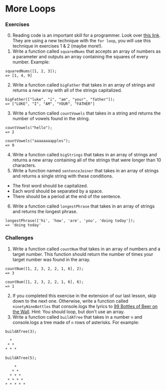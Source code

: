 # More Loops

### Exercises
0. Reading code is an important skill for a programmer. Look over [this link](https://stackoverflow.com/a/12491142/1493453). They are using a new technique with the `for loop`, you will use this technique in exercises 1 & 2 (maybe more!). 
1. Write a function called `squaredNums` that accepts an array of numbers as a parameter and outputs an array containing the squares of every number. Example: 
```
squaredNums([1, 2, 3]);
=> [1, 4, 9]
```
2. Write a function called `bigFather` that takes in an array of strings and returns a new array with all of the strings capitalized. 
```
bigFather(["luke", "i", "am", "your", "father"]);
=> ["LUKE", "I", "AM", "YOUR", "FATHER"]
```
3. Write a function called `countVowels` that takes in a string and returns the number of vowels found in the string. 
```
countVowels("hello"); 
=> 2
```
```
countVowels("aaaaaaaapples"); 
=> 9
```
4. Write a function called `bigStrings` that takes in an array of strings and returns a new array containing all of the strings that were longer than 10 characters. 
5. Write a function named `sentenceJoiner` that takes in an array of strings and returns a single string with these conditions. 
- The first word should be capitalized.  
- Each word should be separated by a space.  
- There should be a period at the end of the sentence.  
6. Write a function called `longestPhrase` that takes in an array of strings and returns the longest phrase. 
```
longestPhrase(['hi', 'how', 'are', 'you', 'doing today']);
=> 'doing today'
```


### Challenges
1. Write a function called `countNum` that takes in an array of numbers and a target number. This function should return the number of times your target number was found in the array. 
```
countNum([1, 2, 3, 2, 2, 1, 6], 2);
=> 3
```
```
countNum([1, 2, 3, 2, 2, 1, 6], 6);
=> 1
```
2. If you completed this exercise in the extension of our last lesson, skip down to the next one. Otherwise, write a function called `ninetyNineBottles` that console.logs the lyrics to [99 Bottles of Beer on the Wall](http://www.99-bottles-of-beer.net/lyrics.html). Hint: You should loop, but don't use an array. 
3. Write a function called `buildATree` that takes in a number `n` and console.logs a tree made of `n` rows of asterisks. For example: 
``` 
buildATree(3);  
  
  *
 * *  
* * * 
```
``` 
buildATree(5);  
  
    *
   * *  
  * * * 
 * * * * 
* * * * *  
```